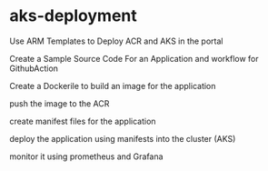 # aks-deployment

Use ARM Templates to Deploy ACR and AKS in the portal

Create a Sample Source Code For an Application and workflow for GithubAction

Create a Dockerile to build an image for the application

push the image to the ACR

create manifest files for the application

deploy the application using manifests into the cluster (AKS)

monitor it using prometheus and Grafana
